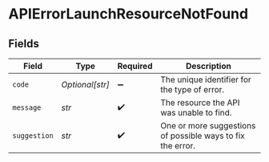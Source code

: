 # APIErrorLaunchResourceNotFound


## Fields

| Field                                                      | Type                                                       | Required                                                   | Description                                                |
| ---------------------------------------------------------- | ---------------------------------------------------------- | ---------------------------------------------------------- | ---------------------------------------------------------- |
| `code`                                                     | *Optional[str]*                                            | :heavy_minus_sign:                                         | The unique identifier for the type of error.               |
| `message`                                                  | *str*                                                      | :heavy_check_mark:                                         | The resource the API was unable to find.                   |
| `suggestion`                                               | *str*                                                      | :heavy_check_mark:                                         | One or more suggestions of possible ways to fix the error. |
